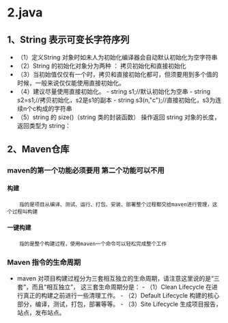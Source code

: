# 2.java

## 1、String 表示可变长字符序列
- （1）定义String 对象时如未人为初始化编译器会自动默认初始化为空字符串
- （2）String 的初始化对象分为两种 ： 拷贝初始化和直接初始化
- （3）当初始值仅仅有一个时，拷贝和直接初始化都可，但须要用到多个值的时候，一般来说仅仅能使用直接初始化。
- （4）建议尽量使用直接初始化。
          - string s1;//默认初始化为空串
          - string s2=s1;//拷贝初始化，s2是s1的副本
          - string s3(n,"c");//直接初始化，s3为连续n个c构成的字符串
- （5）string 的 size()（string 类的封装函数） 操作返回 string 对象的长度，返回类型为 string：
## 2、Maven仓库

### maven的第一个功能必须要用 第二个功能可以不用
    
#### 构建 
        指的是项目从编译、测试、运行、打包、安装、部署整个过程都交给maven进行管理，这个过程叫构建
#### 一键构建
        指的是整个构建过程，使用maven一个命令可以轻松完成整个工作  
### Maven 指令的生命周期
- maven 对项目构建过程分为三套相互独立的生命周期，请注意这里说的是“三套”，而且“相互独立”， 这三套生命周期分是：
      - （1）Clean Lifecycle 在进行真正的构建之前进行一些清理工作。
      - （2）Default Lifecycle 构建的核心部分，编译，测试，打包，部署等等。 
      - （3）Site Lifecycle 生成项目报告，站点，发布站点。 
      
               
